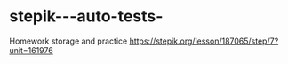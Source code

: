 # stepik---auto-tests-
Homework storage and practice 
https://stepik.org/lesson/187065/step/7?unit=161976

